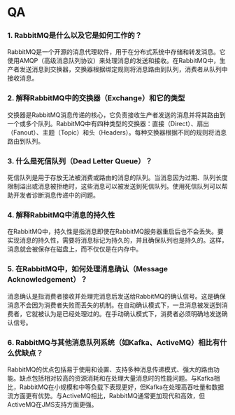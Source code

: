 # QA

### 1. RabbitMQ是什么以及它是如何工作的？
RabbitMQ是一个开源的消息代理软件，用于在分布式系统中存储和转发消息。它使用AMQP（高级消息队列协议）来处理消息的发送和接收。在RabbitMQ中，生产者发送消息到交换器，交换器根据绑定规则将消息路由到队列，消费者从队列中接收消息。

### 2. 解释RabbitMQ中的交换器（Exchange）和它的类型
交换器是RabbitMQ消息传递的核心，它负责接收生产者发送的消息并将其路由到一个或多个队列。RabbitMQ中有四种类型的交换器：直接（Direct）、扇出（Fanout）、主题（Topic）和头（Headers）。每种交换器根据不同的规则将消息路由到队列。

### 3. 什么是死信队列（Dead Letter Queue）？
死信队列是用于存放无法被消费或路由的消息的队列。当消息因为过期、队列长度限制溢出或消息被拒绝时，这些消息可以被发送到死信队列。使用死信队列可以帮助开发者诊断消息传递中的问题。

### 4. 解释RabbitMQ中消息的持久性
在RabbitMQ中，持久性是指消息即使在RabbitMQ服务器重启后也不会丢失。要实现消息的持久性，需要将消息标记为持久的，并且确保队列也是持久的。这样，消息就会被保存在磁盘上，而不仅仅是在内存中。

### 5. 在RabbitMQ中，如何处理消息确认（Message Acknowledgement）？
消息确认是指消费者接收并处理完消息后发送给RabbitMQ的确认信号。这是确保消息不会因为消费者失败而丢失的机制。在自动确认模式下，一旦消息被发送到消费者，它就被认为是已经处理过的。在手动确认模式下，消费者必须明确地发送确认信号。

### 6. RabbitMQ与其他消息队列系统（如Kafka、ActiveMQ）相比有什么优缺点？
RabbitMQ的优点包括易于使用和设置、支持多种消息传递模式、强大的路由功能。缺点包括相对较高的资源消耗和在处理大量消息时的性能问题。与Kafka相比，RabbitMQ在小规模和中等负载下表现更好，但Kafka在处理高吞吐量和数据流方面更有优势。与ActiveMQ相比，RabbitMQ通常更加现代和高效，但ActiveMQ在JMS支持方面更强。
